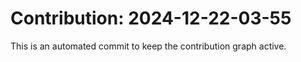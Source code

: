 # Contribution: 2024-12-22-03-55
This is an automated commit to keep the contribution graph active.
